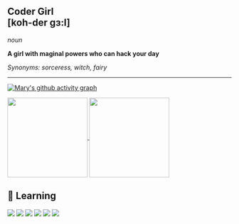 ## Coder Girl <br> [koh-der gɜ:l]

_noun_

**A girl with maginal powers who can hack your day**

_Synonyms: sorceress, witch, fairy_

---

[![Mary's github activity graph](https://github-readme-activity-graph.vercel.app/graph?username=maryvitoria002&theme=react-dark&point=EA64FA&hide_border=true&bg_color=0000&line=EB64FA&title_color=EB64FA&color=EB64FA)](https://github.com/ashutosh00710/github-readme-activity-graph)

<a href="https://github.com/anuraghazra/github-readme-stats">
  <img height=180 align="center" src="https://github-readme-stats.vercel.app/api?username=maryvitoria002&bg_color=0000&hide_border=true&text_color=EB64FA&ring_color=EB64FA&title_color=EB64FA" />
</a>
<a href="https://github.com/anuraghazra/convoychat">
  <img height=180 align="center" src="https://github-readme-stats.vercel.app/api/top-langs?username=maryvitoria002&layout=compact&langs_count=8&card_width=430&bg_color=0000&hide_border=true&text_color=EB64FA&title_color=EB64FA" />
</a>

 ## 🎀 Learning
 <div display="inline-block" align="">    
<img src="https://img.shields.io/badge/GIT-E44C30?style=for-the-badge&logo=git&logoColor=white">
<img src="https://img.shields.io/badge/HTML5-E34F26?style=for-the-badge&logo=html5&logoColor=white">
<img src="https://img.shields.io/badge/CSS3-1572B6?style=for-the-badge&logo=css3&logoColor=white">
<img src="https://img.shields.io/badge/JavaScript-F7DF1E?style=for-the-badge&logo=javascript&logoColor=black">
<img src="https://img.shields.io/badge/PHP-777BB4?style=for-the-badge&logo=php&logoColor=white">
<img src="https://img.shields.io/badge/MySQL-005C84?style=for-the-badge&logo=mysql&logoColor=white">
</div>  

